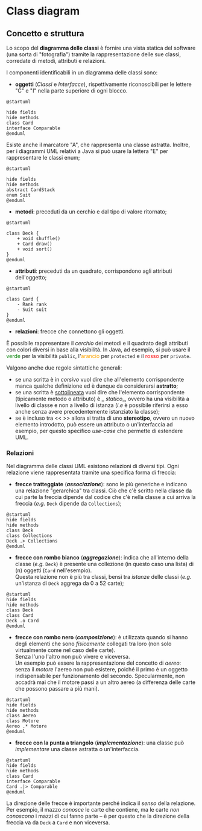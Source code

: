 # Class diagram

## Concetto e struttura

Lo scopo del __diagramma delle classi__ è fornire una vista statica del software (una sorta di "fotografia") tramite la
rappresentazione delle sue classi, corredate di metodi, attributi e relazioni.

<!-- Hardcoded diagram because the PlantUML jekyll plugin produces a malformed version -->
<p class="plantuml-parent" align="center">
    <object class="plantuml" style="width: 70%" data="/assets/11_UML-base.svg"></object>
</p>

I componenti identificabili in un diagramma delle classi sono:

- __oggetti__ (_Classi_ e _Interfacce_), rispettivamente riconoscibili per le lettere "C" e "I" nella parte superiore di
  ogni blocco.

```plantuml
@startuml

hide fields
hide methods
class Card
interface Comparable
@enduml
```

<p class="tab"> Esiste anche il marcatore "A", che rappresenta una classe astratta.
Inoltre, per i diagrammi UML relativi a Java si può usare la lettera "E" per rappresentare le classi enum;</p>

```plantuml
@startuml

hide fields
hide methods
abstract CardStack
enum Suit
@enduml
```

- __metodi__: preceduti da un cerchio e dal tipo di valore ritornato;

```plantuml
@startuml

class Deck {
    + void shuffle()
    + Card draw()
    + void sort()
}
@enduml
```

- __attributi__: preceduti da un quadrato, corrispondono agli attributi dell'oggetto;

```plantuml
@startuml

class Card {
    - Rank rank
    - Suit suit
}
@enduml
```

- __relazioni__: frecce che connettono gli oggetti.

È possibile rappresentare il _cerchio_ dei metodi e il quadrato degli attributi con colori diversi in base alla
visibilità.
In Java, ad esempio, si può usare il <span style="color:green">verde</span> per la visibilità `public`,
l'<span style="color:orange">arancio</span> per `protected` e il <span style="color:red">rosso</span> per `private`.

Valgono anche due regole sintattiche generali:

- se una scritta è in _corsivo_ vuol dire che all'elemento corrispondente manca qualche definizione ed è dunque da
  considerarsi __astratto__;
- se una scritta è <u>sottolineata</u> vuol dire che l'elemento corrispondente (tipicamente metodo o attributo) è _
  _statico__, ovvero ha una visibilità a livello di classe e non a livello di istanza (_i.e_ è possibile riferirsi a
  esso anche senza avere precedentemente istanziato la classe);
- se è incluso tra << >> allora si tratta di uno __stereotipo__, ovvero un nuovo elemento introdotto, può essere un
  attributo o un'interfaccia ad esempio, per questo specifico _use-case_ che permette di estendere UML.

### Relazioni

Nel diagramma delle classi UML esistono relazioni di diversi tipi.
Ogni relazione viene rappresentata tramite una specifica forma di freccia:

- __frecce tratteggiate__ (___associazione___): sono le più generiche e indicano una relazione "gerarchica" tra classi.
  Ciò che c'è scritto nella classe da cui parte la freccia dipende dal codice che c'è nella classe a cui arriva la
  freccia (_e.g._ `Deck` dipende da `Collections`);

```plantuml
@startuml
hide fields
hide methods
class Deck
class Collections
Deck .> Collections
@enduml
```

- __frecce con rombo bianco__ (___aggregazione___): indica che all'interno della classe (_e.g._ `Deck`) è presente una
  collezione (in questo caso una lista) di \(n\) oggetti (`Card` nell'esempio). \
  Questa relazione non è più tra classi, bensì tra _istanze_ delle classi (_e.g._ un'istanza di `Deck` aggrega da 0 a 52
  carte);

```plantuml
@startuml
hide fields
hide methods
class Deck
class Card
Deck .o Card
@enduml
```

- __frecce con rombo nero__ (___composizione___): è utilizzata quando si hanno degli elementi che sono _fisicamente_
  collegati tra loro (non solo virtualmente come nel caso delle carte). \
  Senza l'uno l'altro non può vivere e viceversa. \
  Un esempio può essere la rappresentazione del concetto di _aereo_: senza il _motore_ l'aereo non può esistere, poiché
  il primo è un oggetto indispensabile per funzionamento del secondo. Specularmente, non accadrà mai che il motore passi
  a un altro aereo (a differenza delle carte che possono passare a più mani).

```plantuml
@startuml
hide fields
hide methods
class Aereo
class Motore
Aereo .* Motore
@enduml
```

- __frecce con la punta a triangolo__ (___implementazione___): una classe può _implementare_ una classe astratta o
  un'interfaccia.

```plantuml
@startuml
hide fields
hide methods
class Card
interface Comparable
Card .|> Comparable
@enduml
```

La direzione delle frecce è importante perché indica il _senso_ della relazione. \
Per esempio, il mazzo _conosce_ le carte che contiene, ma le carte _non conoscono_ i mazzi di cui fanno parte &#8211; è
per questo che la direzione della freccia va da `Deck` a `Card` e non viceversa.
